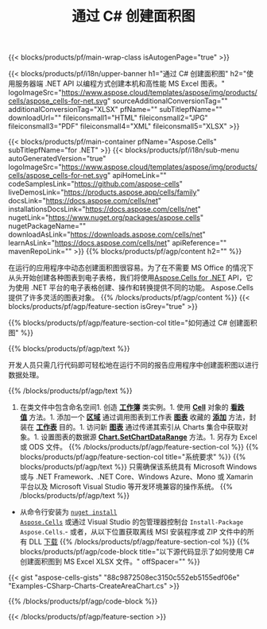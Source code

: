 ﻿---
title: 通过 C# 创建面积图
url: /zh/net/create-area-chart/
description: C# 使用 .NET 库将面积图创建到 Excel 的示例代码。使用此代码在 VB.NET、Asp.NET 或任何基于 .NET 的应用程序中创建面积图到 MS Excel。
---
{{< blocks/products/pf/main-wrap-class isAutogenPage="true" >}}

{{< blocks/products/pf/i18n/upper-banner h1="通过 C# 创建面积图" h2="使用服务器端 .NET API 以编程方式创建本机和高性能 MS Excel 图表。" logoImageSrc="https://www.aspose.cloud/templates/aspose/img/products/cells/aspose_cells-for-net.svg" sourceAdditionalConversionTag="" additionalConversionTag="XLSX" pfName="" subTitlepfName="" downloadUrl="" fileiconsmall1="HTML" fileiconsmall2="JPG" fileiconsmall3="PDF" fileiconsmall4="XML" fileiconsmall5="XLSX" >}}

{{< blocks/products/pf/main-container pfName="Aspose.Cells" subTitlepfName="for .NET" >}}
{{< blocks/products/pf/i18n/sub-menu autoGeneratedVersion="true" logoImageSrc="https://www.aspose.cloud/templates/aspose/img/products/cells/aspose_cells-for-net.svg" apiHomeLink="" codeSamplesLink="https://github.com/aspose-cells" liveDemosLink="https://products.aspose.app/cells/family" docsLink="https://docs.aspose.com/cells/net" installationsDocsLink="https://docs.aspose.com/cells/net" nugetLink="https://www.nuget.org/packages/aspose.cells" nugetPackageName="" downloadAsLink="https://downloads.aspose.com/cells/net" learnAsLink="https://docs.aspose.com/cells/net" apiReference="" mavenRepoLink="" >}}
{{% blocks/products/pf/agp/content h2="" %}}

在运行的应用程序中动态创建面积图很容易。为了在不需要 MS Office 的情况下从头开始创建各种图表到电子表格，我们将使用[Aspose.Cells for .NET](https://products.aspose.com/cells/net)  API，它为使用 .NET 平台的电子表格创建、操作和转换提供不同的功能。 Aspose.Cells 提供了许多灵活的图表对象。
{{% /blocks/products/pf/agp/content %}}
{{< blocks/products/pf/agp/feature-section isGrey="true" >}}

{{% blocks/products/pf/agp/feature-section-col title="如何通过 C# 创建面积图" %}}

{{% blocks/products/pf/agp/text %}}

开发人员只需几行代码即可轻松地在运行不同的报告应用程序中创建面积图以进行数据处理。

{{% /blocks/products/pf/agp/text %}}

1. 在类文件中包含命名空间1. 创造 [**工作簿**](https://reference.aspose.com/cells/net/aspose.cells/workbook) 类实例。1. 使用 [**Cell**](https://reference.aspose.com/cells/net/aspose.cells/cell) 对象的 [**看跌值**](https://reference.aspose.com/cells/net/aspose.cells/cell/methods/putvalue/index) 方法。1. 添加一个 [**区域**](https://reference.aspose.com/cells/net/aspose.cells.charts/charttype) 通过调用图表到工作表 [**图表**](https://reference.aspose.com/cells/net/aspose.cells.charts/chartcollection) 收藏的 [**添加**](https://reference.aspose.com/cells/net/aspose.cells.charts/chartcollection/methods/add) 方法，封装在 [**工作表**](https://reference.aspose.com/cells/net/aspose.cells/worksheet) 目的。1. 访问新 [**图表**](https://reference.aspose.com/cells/net/aspose.cells.charts/chart) 通过传递其索引从 Charts 集合中获取对象。1. 设置图表的数据源 [**Chart.SetChartDataRange**](https://https://reference.aspose.com/cells/net/aspose.cells.charts/chart/methods/setchartdatarange) 方法。1. 另存为 Excel 或 ODS 文件。
{{% /blocks/products/pf/agp/feature-section-col %}}
{{% blocks/products/pf/agp/feature-section-col title="系统要求" %}}
{{% blocks/products/pf/agp/text %}}
只需确保该系统具有 Microsoft Windows 或与 .NET Framework、.NET Core、Windows Azure、Mono 或 Xamarin 平台以及 Microsoft Visual Studio 等开发环境兼容的操作系统。
{{% /blocks/products/pf/agp/text %}}
- 从命令行安装为 <code><a href="https://downloads.aspose.com/cells/net">nuget install Aspose.Cells</a></code> 或通过 Visual Studio 的包管理器控制台 <code>Install-Package Aspose.Cells</code>.- 或者，从以下位置获取离线 MSI 安装程序或 ZIP 文件中的所有 DLL <a href="https://downloads.aspose.com/cells/net">下载</a>
{{% /blocks/products/pf/agp/feature-section-col %}}
{{% blocks/products/pf/agp/code-block title="以下源代码显示了如何使用 C# 创建面积图到 MS Excel XLSX 文件。" offSpacer="" %}}

{{< gist "aspose-cells-gists" "88c9872508ec3150c552eb5155edf06e" "Examples-CSharp-Charts-CreateAreaChart.cs" >}}

{{% /blocks/products/pf/agp/code-block %}}

{{< /blocks/products/pf/agp/feature-section >}}

<!-- aboutfile Starts -->